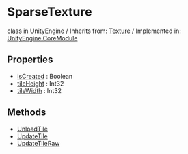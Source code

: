 # SparseTexture
class in UnityEngine
 / Inherits from: <a href="https://docs.unity3d.com/6000.0/Documentation/ScriptReference/Texture.html">Texture</a> / Implemented in: <a href="https://docs.unity3d.com/6000.0/Documentation/ScriptReference/UnityEngine.CoreModule.html">UnityEngine.CoreModule</a>

## Properties
- <a href="https://docs.unity3d.com/6000.0/Documentation/ScriptReference/SparseTexture-isCreated.html">isCreated</a> : Boolean
- <a href="https://docs.unity3d.com/6000.0/Documentation/ScriptReference/SparseTexture-tileHeight.html">tileHeight</a> : Int32
- <a href="https://docs.unity3d.com/6000.0/Documentation/ScriptReference/SparseTexture-tileWidth.html">tileWidth</a> : Int32

## Methods
- <a href="https://docs.unity3d.com/6000.0/Documentation/ScriptReference/SparseTexture.UnloadTile.html">UnloadTile</a>
- <a href="https://docs.unity3d.com/6000.0/Documentation/ScriptReference/SparseTexture.UpdateTile.html">UpdateTile</a>
- <a href="https://docs.unity3d.com/6000.0/Documentation/ScriptReference/SparseTexture.UpdateTileRaw.html">UpdateTileRaw</a>
